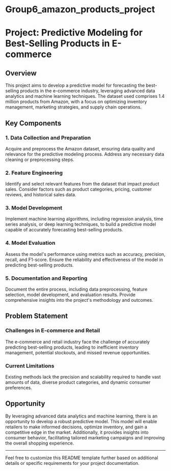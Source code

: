 # Group6_amazon_products_project


# Project: Predictive Modeling for Best-Selling Products in E-commerce

## Overview

This project aims to develop a predictive model for forecasting the best-selling products in the e-commerce industry, leveraging advanced data analytics and machine learning techniques. The dataset used comprises 1.4 million products from Amazon, with a focus on optimizing inventory management, marketing strategies, and supply chain operations.

## Key Components

### 1. Data Collection and Preparation

Acquire and preprocess the Amazon dataset, ensuring data quality and relevance for the predictive modeling process. Address any necessary data cleaning or preprocessing steps.

### 2. Feature Engineering

Identify and select relevant features from the dataset that impact product sales. Consider factors such as product categories, pricing, customer reviews, and historical sales data.

### 3. Model Development

Implement machine learning algorithms, including regression analysis, time series analysis, or deep learning techniques, to build a predictive model capable of accurately forecasting best-selling products.

### 4. Model Evaluation

Assess the model's performance using metrics such as accuracy, precision, recall, and F1-score. Ensure the reliability and effectiveness of the model in predicting best-selling products.

### 5. Documentation and Reporting

Document the entire process, including data preprocessing, feature selection, model development, and evaluation results. Provide comprehensive insights into the project's methodology and outcomes.

## Problem Statement

### Challenges in E-commerce and Retail

The e-commerce and retail industry face the challenge of accurately predicting best-selling products, leading to inefficient inventory management, potential stockouts, and missed revenue opportunities.

### Current Limitations

Existing methods lack the precision and scalability required to handle vast amounts of data, diverse product categories, and dynamic consumer preferences.

## Opportunity

By leveraging advanced data analytics and machine learning, there is an opportunity to develop a robust predictive model. This model will enable retailers to make informed decisions, optimize inventory, and gain a competitive edge in the market. Additionally, it provides insights into consumer behavior, facilitating tailored marketing campaigns and improving the overall shopping experience.

---

Feel free to customize this README template further based on additional details or specific requirements for your project documentation.
